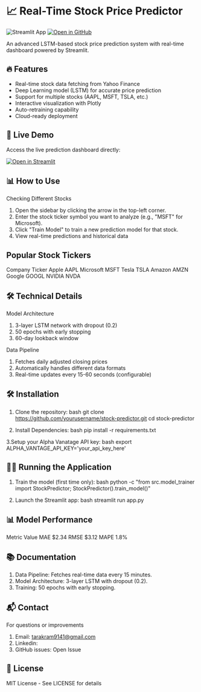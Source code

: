 # 📈 Real-Time Stock Price Predictor

![Streamlit App](https://static.streamlit.io/badges/streamlit_badge_black_white.svg)
[![Open in GitHub](https://img.shields.io/badge/GitHub-View%20Source-blue)](https://github.com/yourusername/stock-predictor)

An advanced LSTM-based stock price prediction system with real-time dashboard powered by Streamlit.

## 🔥 Features

- Real-time stock data fetching from Yahoo Finance
- Deep Learning model (LSTM) for accurate price prediction
- Support for multiple stocks (AAPL, MSFT, TSLA, etc.)
- Interactive visualization with Plotly
- Auto-retraining capability
- Cloud-ready deployment

## 🚀 Live Demo

Access the live prediction dashboard directly:

[![Open in Streamlit](https://static.streamlit.io/badges/streamlit_badge_black_white.svg)](https://real-time-stock-price-predictor-trox.streamlit.app/)

## 📊 How to Use
 
Checking Different Stocks

1. Open the sidebar by clicking the arrow in the top-left corner.
2. Enter the stock ticker symbol you want to analyze (e.g., "MSFT" for Microsoft).
3. Click "Train Model" to train a new prediction model for that stock.
4. View real-time predictions and historical data

## Popular Stock Tickers

Company	Ticker
Apple	AAPL
Microsoft	MSFT
Tesla	TSLA
Amazon	AMZN
Google	GOOGL
NVIDIA	NVDA

## 🛠️ Technical Details

Model Architecture
 1. 3-layer LSTM network with dropout (0.2)
 2. 50 epochs with early stopping
 3. 60-day lookback window

Data Pipeline
1. Fetches daily adjusted closing prices
2. Automatically handles different data formats
3. Real-time updates every 15-60 seconds (configurable)

## 🛠️ Installation

1. Clone the repository:
bash
git clone https://github.com/yourusername/stock-predictor.git
cd stock-predictor

2. Install Dependencies:
bash
pip install -r requirements.txt

3.Setup your Alpha Vanatage API key:
bash
export ALPHA_VANTAGE_API_KEY='your_api_key_here'

## 🏃‍♂️ Running the Application

1. Train the model (first time only):
bash
python -c "from src.model_trainer import StockPredictor; StockPredictor().train_model()"

2. Launch the Streamlit app:
bash
streamlit run app.py

## 📊 Model Performance
Metric	Value
MAE	$2.34
RMSE	$3.12
MAPE	1.8%

## 📚 Documentation

1. Data Pipeline: Fetches real-time data every 15 minutes.
2. Model Architecture: 3-layer LSTM with dropout (0.2).
3. Training: 50 epochs with early stopping.

## 📬 Contact
For questions or improvements

1. Email: tarakram9141@gmail.com
2. Linkedin: 
3. GitHub issues: Open Issue

## 📜 License

MIT License - See LICENSE for details


